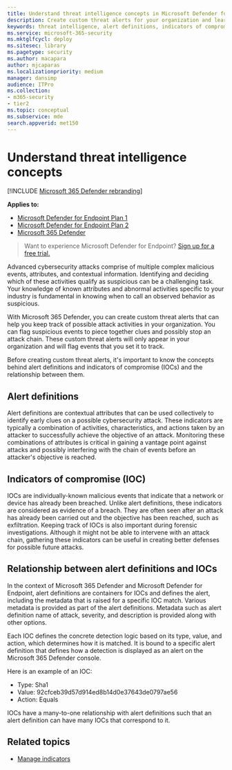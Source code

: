 ```yaml
---
title: Understand threat intelligence concepts in Microsoft Defender for Endpoint
description: Create custom threat alerts for your organization and learn the concepts around threat intelligence in Microsoft Defender for Endpoint
keywords: threat intelligence, alert definitions, indicators of compromise, ioc
ms.service: microsoft-365-security
ms.mktglfcycl: deploy
ms.sitesec: library
ms.pagetype: security
ms.author: macapara
author: mjcaparas
ms.localizationpriority: medium
manager: dansimp
audience: ITPro
ms.collection: 
- m365-security
- tier2
ms.topic: conceptual
ms.subservice: mde
search.appverid: met150
---
```


# Understand threat intelligence concepts

[!INCLUDE [Microsoft 365 Defender rebranding](../../includes/microsoft-defender.md)]

**Applies to:**
- [Microsoft Defender for Endpoint Plan 1](https://go.microsoft.com/fwlink/?linkid=2154037)
- [Microsoft Defender for Endpoint Plan 2](https://go.microsoft.com/fwlink/?linkid=2154037)
- [Microsoft 365 Defender](https://go.microsoft.com/fwlink/?linkid=2118804)



> Want to experience Microsoft Defender for Endpoint? [Sign up for a free trial.](https://signup.microsoft.com/create-account/signup?products=7f379fee-c4f9-4278-b0a1-e4c8c2fcdf7e&ru=https://aka.ms/MDEp2OpenTrial?ocid=docs-wdatp-threatindicator-abovefoldlink)

Advanced cybersecurity attacks comprise of multiple complex malicious events, attributes, and contextual information. Identifying and deciding which of these activities qualify as suspicious can be a challenging task. Your knowledge of known attributes and abnormal activities specific to your industry is fundamental in knowing when to call an observed behavior as suspicious.

With Microsoft 365 Defender, you can create custom threat alerts that can help you keep track of possible attack activities in your organization. You can flag suspicious events to piece together clues and possibly stop an attack chain. These custom threat alerts will only appear in your organization and will flag events that you set it to track.

Before creating custom threat alerts, it's important to know the concepts behind alert definitions and indicators of compromise (IOCs) and the relationship between them.

## Alert definitions
Alert definitions are contextual attributes that can be used collectively to identify early clues on a possible cybersecurity attack. These indicators are typically a combination of activities, characteristics, and actions taken by an attacker to successfully achieve the objective of an attack. Monitoring these combinations of attributes is critical in gaining a vantage point against attacks and possibly interfering with the chain of events before an attacker's objective is reached.

## Indicators of compromise (IOC)
IOCs are individually-known malicious events that indicate that a network or device has already been breached. Unlike alert definitions, these indicators are considered as evidence of a breach. They are often seen after an attack has already been carried out and the objective has been reached, such as exfiltration. Keeping track of IOCs is also important during forensic investigations. Although it might not be able to intervene with an attack chain, gathering these indicators can be useful in creating better defenses for possible future attacks.

## Relationship between alert definitions and IOCs
In the context of Microsoft 365 Defender and Microsoft Defender for Endpoint, alert definitions are containers for IOCs and defines the alert, including the metadata that is raised for a specific IOC match. Various metadata is provided as part of the alert definitions. Metadata such as alert definition name of attack, severity, and description is provided along with other options.

Each IOC defines the concrete detection logic based on its type, value, and action, which determines how it is matched. It is bound to a specific alert definition that defines how a detection is displayed as an alert on the Microsoft 365 Defender console.

Here is an example of an IOC:
- Type: Sha1
- Value:  92cfceb39d57d914ed8b14d0e37643de0797ae56
- Action: Equals

IOCs have a many-to-one relationship with alert definitions such that an alert definition can have many IOCs that correspond to it.


## Related topics
- [Manage indicators](manage-indicators.md)
